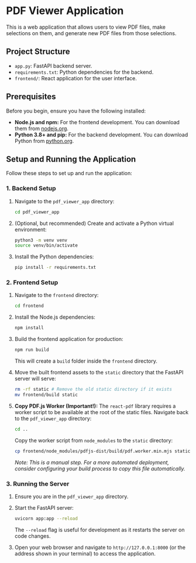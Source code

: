 # PDF Viewer Application

This is a web application that allows users to view PDF files, make selections on them, and generate new PDF files from those selections.

## Project Structure

- `app.py`: FastAPI backend server.
- `requirements.txt`: Python dependencies for the backend.
- `frontend/`: React application for the user interface.

## Prerequisites

Before you begin, ensure you have the following installed:

-   **Node.js and npm:** For the frontend development. You can download them from [nodejs.org](https://nodejs.org/).
-   **Python 3.8+ and pip:** For the backend development. You can download Python from [python.org](https://www.python.org/).

## Setup and Running the Application

Follow these steps to set up and run the application:

### 1. Backend Setup

1.  Navigate to the `pdf_viewer_app` directory:
    ```bash
    cd pdf_viewer_app
    ```

2.  (Optional, but recommended) Create and activate a Python virtual environment:
    ```bash
    python3 -m venv venv
    source venv/bin/activate
    ```

3.  Install the Python dependencies:
    ```bash
    pip install -r requirements.txt
    ```

### 2. Frontend Setup

1.  Navigate to the `frontend` directory:
    ```bash
    cd frontend
    ```

2.  Install the Node.js dependencies:
    ```bash
    npm install
    ```

3.  Build the frontend application for production:
    ```bash
    npm run build
    ```
    This will create a `build` folder inside the `frontend` directory.

4.  Move the built frontend assets to the `static` directory that the FastAPI server will serve:
    ```bash
    rm -rf static # Remove the old static directory if it exists
    mv frontend/build static
    ```
    
5.  **Copy PDF.js Worker (Important!):** The `react-pdf` library requires a worker script to be available at the root of the static files.
    Navigate back to the `pdf_viewer_app` directory:
    ```bash
    cd ..
    ```
    Copy the worker script from `node_modules` to the `static` directory:
    ```bash
    cp frontend/node_modules/pdfjs-dist/build/pdf.worker.min.mjs static/
    ```
    *Note: This is a manual step. For a more automated deployment, consider configuring your build process to copy this file automatically.*


### 3. Running the Server

1.  Ensure you are in the `pdf_viewer_app` directory.
2.  Start the FastAPI server:
    ```bash
    uvicorn app:app --reload
    ```
    The `--reload` flag is useful for development as it restarts the server on code changes.

3.  Open your web browser and navigate to `http://127.0.0.1:8000` (or the address shown in your terminal) to access the application.
